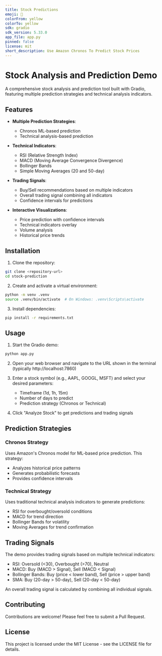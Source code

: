 ```yaml
---
title: Stock Predictions
emoji: 🐢
colorFrom: yellow
colorTo: yellow
sdk: gradio
sdk_version: 5.33.0
app_file: app.py
pinned: false
license: mit
short_description: Use Amazon Chronos To Predict Stock Prices
---
```


# Stock Analysis and Prediction Demo

A comprehensive stock analysis and prediction tool built with Gradio, featuring multiple prediction strategies and technical analysis indicators.

## Features

- **Multiple Prediction Strategies**:
  - Chronos ML-based prediction
  - Technical analysis-based prediction

- **Technical Indicators**:
  - RSI (Relative Strength Index)
  - MACD (Moving Average Convergence Divergence)
  - Bollinger Bands
  - Simple Moving Averages (20 and 50-day)

- **Trading Signals**:
  - Buy/Sell recommendations based on multiple indicators
  - Overall trading signal combining all indicators
  - Confidence intervals for predictions

- **Interactive Visualizations**:
  - Price prediction with confidence intervals
  - Technical indicators overlay
  - Volume analysis
  - Historical price trends

## Installation

1. Clone the repository:
```bash
git clone <repository-url>
cd stock-prediction
```

2. Create and activate a virtual environment:
```bash
python -m venv .venv
source .venv/bin/activate  # On Windows: .venv\Scripts\activate
```

3. Install dependencies:
```bash
pip install -r requirements.txt
```

## Usage

1. Start the Gradio demo:
```bash
python app.py
```

2. Open your web browser and navigate to the URL shown in the terminal (typically http://localhost:7860)

3. Enter a stock symbol (e.g., AAPL, GOOGL, MSFT) and select your desired parameters:
   - Timeframe (1d, 1h, 15m)
   - Number of days to predict
   - Prediction strategy (Chronos or Technical)

4. Click "Analyze Stock" to get predictions and trading signals

## Prediction Strategies

### Chronos Strategy
Uses Amazon's Chronos model for ML-based price prediction. This strategy:
- Analyzes historical price patterns
- Generates probabilistic forecasts
- Provides confidence intervals

### Technical Strategy
Uses traditional technical analysis indicators to generate predictions:
- RSI for overbought/oversold conditions
- MACD for trend direction
- Bollinger Bands for volatility
- Moving Averages for trend confirmation

## Trading Signals

The demo provides trading signals based on multiple technical indicators:
- RSI: Oversold (<30), Overbought (>70), Neutral
- MACD: Buy (MACD > Signal), Sell (MACD < Signal)
- Bollinger Bands: Buy (price < lower band), Sell (price > upper band)
- SMA: Buy (20-day > 50-day), Sell (20-day < 50-day)

An overall trading signal is calculated by combining all individual signals.

## Contributing

Contributions are welcome! Please feel free to submit a Pull Request.

## License

This project is licensed under the MIT License - see the LICENSE file for details.

